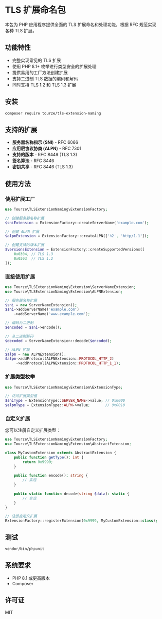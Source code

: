 # TLS 扩展命名包

本包为 PHP 应用程序提供全面的 TLS 扩展命名和处理功能，根据 RFC 规范实现各种 TLS 扩展。

## 功能特性

- 完整实现常见的 TLS 扩展
- 使用 PHP 8.1+ 枚举进行类型安全的扩展处理
- 提供易用的工厂方法创建扩展
- 支持二进制 TLS 数据的编码和解码
- 同时支持 TLS 1.2 和 TLS 1.3 扩展

## 安装

```bash
composer require tourze/tls-extension-naming
```

## 支持的扩展

- **服务器名称指示 (SNI)** - RFC 6066
- **应用层协议协商 (ALPN)** - RFC 7301
- **支持的版本** - RFC 8446 (TLS 1.3)
- **签名算法** - RFC 8446
- **密钥共享** - RFC 8446 (TLS 1.3)

## 使用方法

### 使用扩展工厂

```php
use Tourze\TLSExtensionNaming\ExtensionFactory;

// 创建服务器名称扩展
$sniExtension = ExtensionFactory::createServerName('example.com');

// 创建 ALPN 扩展
$alpnExtension = ExtensionFactory::createALPN(['h2', 'http/1.1']);

// 创建支持的版本扩展
$versionsExtension = ExtensionFactory::createSupportedVersions([
    0x0304, // TLS 1.3
    0x0303  // TLS 1.2
]);
```

### 直接使用扩展

```php
use Tourze\TLSExtensionNaming\Extension\ServerNameExtension;
use Tourze\TLSExtensionNaming\Extension\ALPNExtension;

// 服务器名称扩展
$sni = new ServerNameExtension();
$sni->addServerName('example.com')
    ->addServerName('www.example.com');

// 编码为二进制
$encoded = $sni->encode();

// 从二进制解码
$decoded = ServerNameExtension::decode($encoded);

// ALPN 扩展
$alpn = new ALPNExtension();
$alpn->addProtocol(ALPNExtension::PROTOCOL_HTTP_2)
     ->addProtocol(ALPNExtension::PROTOCOL_HTTP_1_1);
```

### 扩展类型枚举

```php
use Tourze\TLSExtensionNaming\Extension\ExtensionType;

// 访问扩展类型值
$sniType = ExtensionType::SERVER_NAME->value; // 0x0000
$alpnType = ExtensionType::ALPN->value;       // 0x0010
```

### 自定义扩展

您可以注册自定义扩展类型：

```php
use Tourze\TLSExtensionNaming\ExtensionFactory;
use Tourze\TLSExtensionNaming\Extension\AbstractExtension;

class MyCustomExtension extends AbstractExtension {
    public function getType(): int {
        return 0x9999;
    }
    
    public function encode(): string {
        // 实现
    }
    
    public static function decode(string $data): static {
        // 实现
    }
}

// 注册自定义扩展
ExtensionFactory::registerExtension(0x9999, MyCustomExtension::class);
```

## 测试

```bash
vendor/bin/phpunit
```

## 系统要求

- PHP 8.1 或更高版本
- Composer

## 许可证

MIT